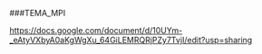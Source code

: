 ###TEMA_MPI

https://docs.google.com/document/d/10UYm-_eAtyVXbyA0aKgWgXu_64GiLEMRQRjPZy7TvjI/edit?usp=sharing
